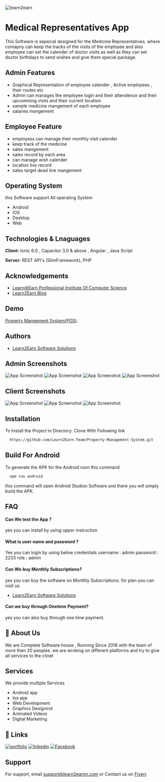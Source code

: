 
![learn2earn](https://learn2earnn.com/Portfolio/learn2earn_institute.jpeg)


# Medical Representatives App

This Software is sepecial designed for the Medicine Representatives. where comapny can keep the tracks of the visits of the employee and also employee can set the calender of doctor visits as well as they can set doctor birthdays to send wishes and give them special package.  

## Admin Features
- Graphical Representation of employee calender , Active employees , their routes etc
- Admin can manages the employee login and their attendence and their upcomming visits and their current location
- sample medicine mangement of each employee 
- salaries mangement
## Employee Feature 
- employess can manage their monthly visit calender 
- keep track of the medicine
- sales mangement 
- sales record by each area 
- can manage wish calender 
- location live record 
- sales target dead line mangement
## Operating System 
this Software support All operating System 
- Android
- IOS
- Desktop
- Web

## Technologies & Lnaguages 

**Client:** Ionic 6.0 , Capacitor 3.0 & above , Angular , Java Script 

**Server:** REST API's (SlimFramework), PHP 


## Acknowledgements

 - [Learn@Earn Professional Institute Of Computer Science](https://learn2earnn.com)
 - [Learn2Earn Blog](https://ioniccapacitor.com)
 


## Demo

[Property Mangement System(POS)](https://learn2earn-property.netlify.app).



## Authors

- [Learn2Earn Software Solutions](https://github.com/orgs/Learn2Earn-Team)


## Admin Screenshots

![App Screenshot](Screenshot/adminSS/mobile(2).png)
![App Screenshot](Screenshot/adminSS/mobile(6).png)
![App Screenshot](Screenshot/adminSS/mobile(7).png)
![App Screenshot](Screenshot/adminSS/mobile(8).png)
## Client Screenshots

![App Screenshot](Screenshot/clientSS/mobile(3).png)
![App Screenshot](Screenshot/clientSS/mobile(4).png)
![App Screenshot](Screenshot/clientSS/mobile(5).png)

## Installation

To Install the Project in Directory. Clone With Following link 

```bash
  https://github.com/Learn2Earn-Team/Property-Management-System.git
```
    
## Build For Android

To generate the APK for the Android runn this command 


```bash
  npm run android
```

this command will open Android Studion Software 
and there you will simply build the APK.


## FAQ

#### Can We test the App ?

yes you can install by using upper instruction 

#### What is user name and password ?

Yes you can login by using below credentials
username : admin
password : 2233
role : admin

#### Can We buy Monthly Subscriptions?
yes you can buy the software on Monthly Subscriptions.
for plan you can visit us.
- [Learn2Earn Software Solutions](https://github.com/orgs/Learn2Earn-Team)

#### Can we buy through Onetime Payment?

yes you can also buy through one time payment.
## 🚀 About Us
We are Complete Software house , Running Since 2018 with the team of more then 20 peoples.
we are wroking on different platforms and try to give all services to the clinet 




## Services 
We provide multiple Services
- Android app 
- Ios app 
- Web Development 
- Graphics Designind 
- Animated Videos 
- Digital Marketing 
## 🔗 Links
[![portfolio](https://img.shields.io/badge/my_portfolio-000?style=for-the-badge&logo=ko-fi&logoColor=white)](https://learn2earnn.com/L2E_Portfolio.html)
[![linkedin](https://img.shields.io/badge/linkedin-0A66C2?style=for-the-badge&logo=linkedin&logoColor=white)](https://www.linkedin.com/in/learn2earn-software-solutions-2b62b9262/)
[![Facebook](https://img.shields.io/badge/Facebook-1DA1F2?style=for-the-badge&logo=facebook&logoColor=white)](https://web.facebook.com/Learn2Earn.Institute)


## Support

For support, email support@learn2earnn.com or Contact us on  [Fiverr](https://www.fiverr.com/learn2earnpk).

